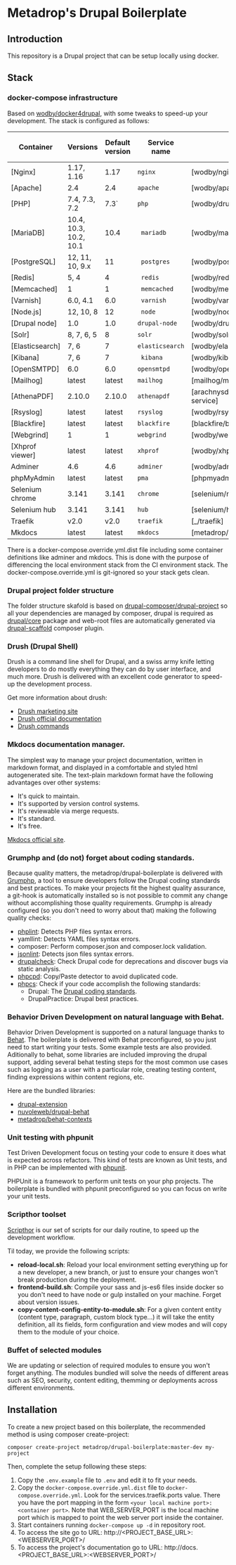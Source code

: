 # Metadrop's Drupal Boilerplate

## Introduction
This repository is a Drupal project that can be setup locally using docker.

## Stack
### docker-compose infrastructure
Based on [wodby/docker4drupal](https://github.com/wodby/docker4drupal), with some tweaks to speed-up your development.
The stack is configured as follows:

| Container       | Versions               | Default version | Service name    | Image                              | Enabled by default |
| --------------  | ---------------------- | --------------- | --------------- | ---------------------------------- | ------------------ |
| [Nginx]         | 1.17, 1.16             | 1.17            | `nginx`         | [wodby/nginx]                      | ✓                  |
| [Apache]        | 2.4                    | 2.4             | `apache`        | [wodby/apache]                     |                    |
| [PHP]           | 7.4, 7.3, 7.2          | 7.3`            | `php`           | [wodby/drupal-php]                 | ✓                  |
| [MariaDB]       | 10.4, 10.3, 10.2, 10.1 | 10.4            |` mariadb`       | [wodby/mariadb]                    | ✓                  |
| [PostgreSQL]    | 12, 11, 10, 9.x        | 11              |` postgres`      | [wodby/postgres]                   |                    |
| [Redis]         | 5, 4                   | 4               |` redis`         | [wodby/redis]                      |                    |
| [Memcached]     | 1                      | 1               |` memcached`     | [wodby/memcached]                  |                    |
| [Varnish]       | 6.0, 4.1               | 6.0             |` varnish`       | [wodby/varnish]                    |                    |
| [Node.js]       | 12, 10, 8              | 12              |` node`          | [wodby/node]                       | ✓                  |
| [Drupal node]   | 1.0                    | 1.0             | `drupal-node`   | [wodby/drupal-node]                |                    |
| [Solr]          | 8, 7, 6, 5             | 8               | `solr`          | [wodby/solr]                       |                    |
| [Elasticsearch] | 7, 6                   | 7               | `elasticsearch` | [wodby/elasticsearch]              |                    |
| [Kibana]        | 7, 6                   | 7               |` kibana`        | [wodby/kibana]                     |                    |
| [OpenSMTPD]     | 6.0                    | 6.0             | `opensmtpd`     | [wodby/opensmtpd]                  |                    |
| [Mailhog]       | latest                 | latest          | `mailhog`       | [mailhog/mailhog]                  | ✓                  |
| [AthenaPDF]     | 2.10.0                 | 2.10.0          | `athenapdf`     | [arachnysdocker/athenapdf-service] |                    |
| [Rsyslog]       | latest                 | latest          | `rsyslog`       | [wodby/rsyslog]                    |                    |
| [Blackfire]     | latest                 | latest          | `blackfire`     | [blackfire/blackfire]              |                    |
| [Webgrind]      | 1                      | 1               | `webgrind`      | [wodby/webgrind]                   |                    |
| [Xhprof viewer] | latest                 | latest          | `xhprof`        | [wodby/xhprof]                     |                    |
| Adminer         | 4.6                    | 4.6             | `adminer`       | [wodby/adminer]                    | ✓                  |
| phpMyAdmin      | latest                 | latest          | `pma`           | [phpmyadmin/phpmyadmin]            |                    |
| Selenium chrome | 3.141                  | 3.141           | `chrome`        | [selenium/node-chrome]             | ✓                  |
| Selenium hub    | 3.141                  | 3.141           | `hub   `        | [selenium/hub]                     | ✓                  |
| Traefik         | v2.0                   | v2.0            | `traefik`       | [_/traefik]                        | ✓                  |
| Mkdocs          | latest                 | latest          | `mkdocs`        | [metadrop/docker-mkdocs]           | ✓                  |

There is a docker-compose.override.yml.dist file including some container definitions like adminer and mkdocs.
This is done with the purpose of differencing the local environment stack from the CI environment stack.
The docker-compose.override.yml is git-ignored so your stack gets clean.


### Drupal project folder structure
The folder structure skafold is based on [drupal-composer/drupal-project](https://github.com/drupal-composer/drupal-project) 
so all your dependencies are managed by composer, drupal is required as [drupal/core](https://github.com/drupal/core) package 
and web-root files are automatically generated via [drupal-scaffold](https://github.com/drupal-composer/drupal-scaffold) composer plugin.

### Drush (Drupal Shell)
Drush is a command line shell for Drupal, and a swiss army knife letting developers
to do mostly everything they can do by user interface, and much more. Drush is delivered
with an excellent code generator to speed-up the development process.

Get more information about drush:
- [Drush marketing site](https://drush.org)
- [Drush official documentation](https://docs.drush.org/en/master/)
- [Drush commands](https://drushcommands.com/drush-9x/)

### Mkdocs documentation manager.
The simplest way to manage your project documentation, written in markdown format, and displayed in a comfortable and 
styled html autogenerated site.
The text-plain markdown format have the following advantages over other systems:
- It's quick to maintain.
- It's supported by version control systems.
- It's reviewable via merge requests.
- It's standard.
- It's free.

[Mkdocs official site](https://www.mkdocs.org/).
    
### Grumphp and (do not) forget about coding standards.
Because quality matters, the metadrop/drupal-boilerplate is delivered with [Grumphp](https://github.com/phpro/grumphp), 
a tool to ensure developers follow the Drupal coding standards and best practices.
To make your projects fit the highest quality assurance, a git-hook is automatically installed so is not possible to 
commit any change without accomplishing those quality requirements.
Grumphp is already configured (so you don't need to worry about that) making the following quality checks:
- [phplint](https://github.com/overtrue/phplint): Detects PHP files syntax errors.
- yamllint: Detects YAML files syntax errors.
- composer: Perform composer.json and composer.lock validation.
- [jsonlint](https://github.com/Seldaek/jsonlint): Detects json files syntax errors.
- [drupalcheck](https://github.com/mglaman/drupal-check): Check Drupal code for deprecations and discover bugs via static analysis. 
- [phpcpd](https://github.com/sebastianbergmann/phpcpd): Copy/Paste detector to avoid duplicated code. 
- [phpcs](https://github.com/squizlabs/PHP_CodeSniffer): Check if your code accomplish the following standards:
    - Drupal: The [Drupal coding standards](https://www.drupal.org/docs/develop/standards/coding-standards).
    - DrupalPractice: Drupal best practices.

### Behavior Driven Development on natural language with Behat.
Behavior Driven Development is supported on a natural language thanks to [Behat](https://docs.behat.org/en/latest/).
The boilerplate is delivered with Behat preconfigured, so you just need to start writing your tests. Some example tests 
are also provided. Aditionally to behat, some libraries are included improving the drupal support, adding several behat
testing steps for the most common use cases such as logging as a user with a particular role, creating testing content, finding
expressions within content regions, etc.

Here are the bundled libraries:
- [drupal-extension](https://www.drupal.org/project/drupalextension)
- [nuvoleweb/drupal-behat](https://github.com/nuvoleweb/drupal-behat)
- [metadrop/behat-contexts](https://github.com/metadrop/behat-contexts)

### Unit testing with phpunit
Test Driven Development focus on testing your code to ensure it does what is expected across refactors. This kind of 
tests are known as Unit tests, and in PHP can be implemented with [phpunit](https://phpunit.de/).

PHPUnit is a framework to perform unit tests on your php projects. The boilerplate is bundled with phpunit preconfigured 
so you can focus on write your unit tests. 

### Scripthor toolset
[Scripthor](https://github.com/Metadrop/scripthor) is our set of scripts for our daily routine, to speed up the 
development workflow.

Til today, we provide the following scripts: 
- **reload-local.sh**: Reload your local environment setting everything up for a new developer, a new branch, or just
 to ensure your changes won't break production during the deployment.
- **frontend-build.sh**: Compile your sass and js-es6 files inside docker so you don't need to have node or gulp
 installed on your machine. Forget about version issues.
- **copy-content-config-entity-to-module.sh**: For a given content entity (content type, paragraph, custom block type...)
it will take the entity definition, all its fields, form configuration and view modes and will copy them to the module of 
your choice.

### Buffet of selected modules
We are updating or selection of required modules to ensure you won't forget anything. The modules bundled will solve 
the needs of different areas such as SEO, security, content editing, themming or deployments across different environments.

## Installation

To create a new project based on this boilerplate, the recommended method is using composer create-project:

```
composer create-project metadrop/drupal-boilerplate:master-dev my-project
```

Then, complete the setup following these steps:

1. Copy the `.env.example` file to `.env` and edit it to fit your needs.
2. Copy the `docker-compose.override.yml.dist` file to `docker-compose.override.yml`. Look for the 
services.traefik.ports value. There you have the port mapping in the form `<your local machine port>:<container port>`.
Note that WEB_SERVER_PORT is the local machine port which is mapped to point the web server port inside the container.
3. Start containers running `docker-compose up -d` in repository root.
4. To access the site go to URL: http://\<PROJECT_BASE_URL\>:\<WEBSERVER_PORT\>/
5. To access the project's documentation go to URL: http://docs.\<PROJECT_BASE_URL\>:\<WEBSERVER_PORT\>/
